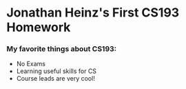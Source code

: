 # Jonathan Heinz's First CS193 Homework

### My favorite things about CS193:
- No Exams
- Learning useful skills for CS
- Course leads are very cool!
